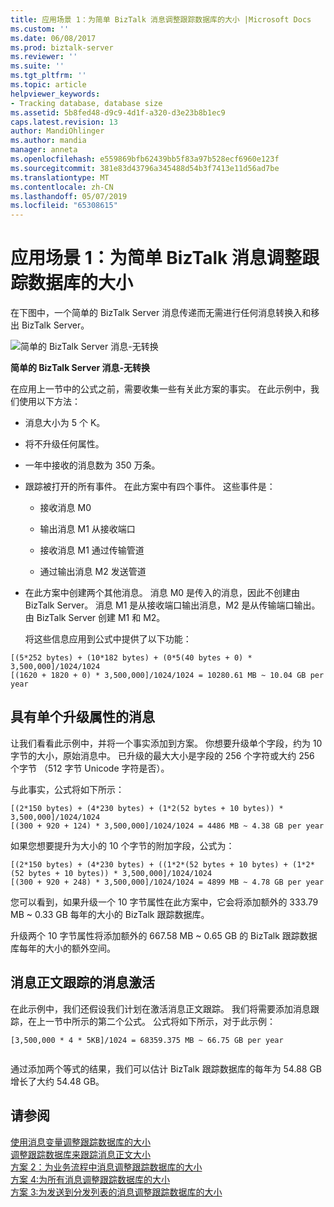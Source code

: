 ```yaml
---
title: 应用场景 1：为简单 BizTalk 消息调整跟踪数据库的大小 |Microsoft Docs
ms.custom: ''
ms.date: 06/08/2017
ms.prod: biztalk-server
ms.reviewer: ''
ms.suite: ''
ms.tgt_pltfrm: ''
ms.topic: article
helpviewer_keywords:
- Tracking database, database size
ms.assetid: 5b8fed48-d9c9-4d1f-a320-d3e23b8b1ec9
caps.latest.revision: 13
author: MandiOhlinger
ms.author: mandia
manager: anneta
ms.openlocfilehash: e559869bfb62439bb5f83a97b528ecf6960e123f
ms.sourcegitcommit: 381e83d43796a345488d54b3f7413e11d56ad7be
ms.translationtype: MT
ms.contentlocale: zh-CN
ms.lasthandoff: 05/07/2019
ms.locfileid: "65308615"
---
```

# <a name="scenario-1-sizing-the-tracking-database--for-simple-biztalk-messages"></a>应用场景 1：为简单 BizTalk 消息调整跟踪数据库的大小
在下图中，一个简单的 BizTalk Server 消息传递而无需进行任何消息转换入和移出 BizTalk Server。  
  
 ![简单的 BizTalk Server 消息&#45;无转换](../core/media/simple-bts-message.gif "Simple_BTS_Message")  
  
 **简单的 BizTalk Server 消息-无转换**  
  
 在应用上一节中的公式之前，需要收集一些有关此方案的事实。 在此示例中，我们使用以下方法：  
  
- 消息大小为 5 个 K。  
  
- 将不升级任何属性。  
  
- 一年中接收的消息数为 350 万条。  
  
- 跟踪被打开的所有事件。 在此方案中有四个事件。 这些事件是：  
  
  -   接收消息 M0  
  
  -   输出消息 M1 从接收端口  
  
  -   接收消息 M1 通过传输管道  
  
  -   通过输出消息 M2 发送管道  
  
- 在此方案中创建两个其他消息。 消息 M0 是传入的消息，因此不创建由 BizTalk Server。 消息 M1 是从接收端口输出消息，M2 是从传输端口输出。 由 BizTalk Server 创建 M1 和 M2。  
  
  将这些信息应用到公式中提供了以下功能：  
  
```  
[(5*252 bytes) + (10*182 bytes) + (0*5(40 bytes + 0) * 3,500,000]/1024/1024  
[(1620 + 1820 + 0) * 3,500,000]/1024/1024 = 10280.61 MB ~ 10.04 GB per year  
```  
  
## <a name="messages-with-a-single-promoted-property"></a>具有单个升级属性的消息  
 让我们看看此示例中，并将一个事实添加到方案。 你想要升级单个字段，约为 10 字节的大小，原始消息中。 已升级的最大大小是字段的 256 个字符或大约 256 个字节 （512 字节 Unicode 字符是否）。  
  
 与此事实，公式将如下所示：  
  
```  
[(2*150 bytes) + (4*230 bytes) + (1*2(52 bytes + 10 bytes)) * 3,500,000]/1024/1024  
[(300 + 920 + 124) * 3,500,000]/1024/1024 = 4486 MB ~ 4.38 GB per year  
```  
  
 如果您想要提升为大小的 10 个字节的附加字段，公式为：  
  
```  
[(2*150 bytes) + (4*230 bytes) + ((1*2*(52 bytes + 10 bytes) + (1*2*(52 bytes + 10 bytes)) * 3,500,000]/1024/1024  
[(300 + 920 + 248) * 3,500,000]/1024/1024 = 4899 MB ~ 4.78 GB per year  
```  
  
 您可以看到，如果升级一个 10 字节属性在此方案中，它会将添加额外的 333.79 MB ~ 0.33 GB 每年的大小的 BizTalk 跟踪数据库。  
  
 升级两个 10 字节属性将添加额外的 667.58 MB ~ 0.65 GB 的 BizTalk 跟踪数据库每年的大小的额外空间。  
  
## <a name="messages-with-message-body-tracking-activated"></a>消息正文跟踪的消息激活  
 在此示例中，我们还假设我们计划在激活消息正文跟踪。 我们将需要添加消息跟踪，在上一节中所示的第二个公式。 公式将如下所示，对于此示例：  
  
```  
[3,500,000 * 4 * 5KB]/1024 = 68359.375 MB ~ 66.75 GB per year  
  
```  
  
 通过添加两个等式的结果，我们可以估计 BizTalk 跟踪数据库的每年为 54.88 GB 增长了大约 54.48 GB。  
  
## <a name="see-also"></a>请参阅  
 [使用消息变量调整跟踪数据库的大小](../core/using-message-variables-to-size-the-tracking-database.md)   
 [调整跟踪数据库来跟踪消息正文大小](../core/sizing-the-tracking-database-to-track-message-bodies.md)   
 [方案 2：为业务流程中消息调整跟踪数据库的大小](../core/scenario-2-sizing-the-tracking-database-for-messages-in-orchestrations.md)   
 [方案 4:为所有消息调整跟踪数据库的大小](../core/scenario-4-sizing-the-tracking-database-for-all-messages.md)   
 [方案 3:为发送到分发列表的消息调整跟踪数据库的大小](../core/scenario-3-size-the-tracking-database-for-messages-sent-to-distribution-lists.md)